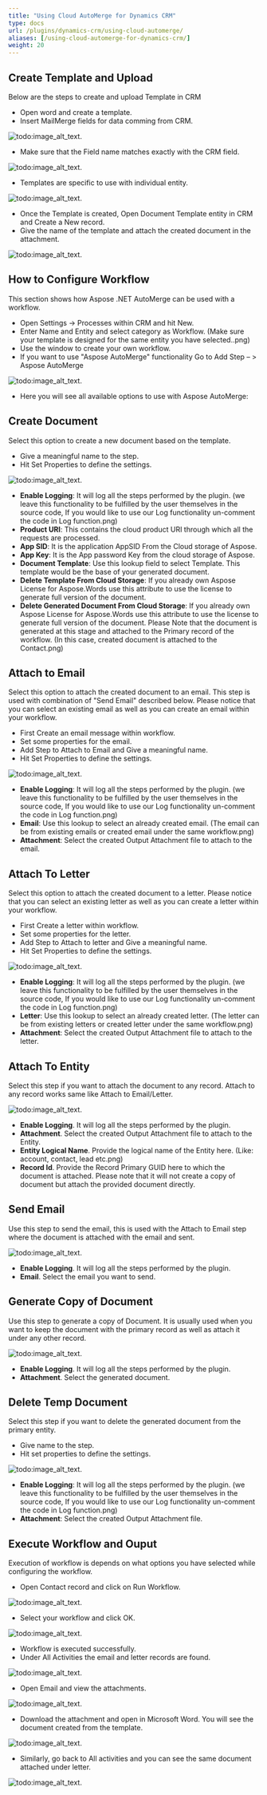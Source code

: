 ```yaml
---
title: "Using Cloud AutoMerge for Dynamics CRM"
type: docs
url: /plugins/dynamics-crm/using-cloud-automerge/
aliases: [/using-cloud-automerge-for-dynamics-crm/]
weight: 20
---
```


## Create Template and Upload

Below are the steps to create and upload Template in CRM

- Open word and create a template.
- Insert MailMerge fields for data comming from CRM.

![todo:image_alt_text](using-cloud-automerge-for-dynamics-crm_1.png).

- Make sure that the Field name matches exactly with the CRM field.

![todo:image_alt_text](using-cloud-automerge-for-dynamics-crm_2.png).

- Templates are specific to use with individual entity.

![todo:image_alt_text](using-cloud-automerge-for-dynamics-crm_3.png).

- Once the Template is created, Open Document Template entity in CRM and Create a New record.
- Give the name of the template and attach the created document in the attachment.

![todo:image_alt_text](using-cloud-automerge-for-dynamics-crm_4.png).

## How to Configure Workflow

This section shows how Aspose .NET AutoMerge can be used with a workflow.

- Open Settings -> Processes within CRM and hit New.
- Enter Name and Entity and select category as Workflow. (Make sure your template is designed for the same entity you have selected..png)
- Use the window to create your own workflow.
- If you want to use "Aspose AutoMerge" functionality Go to Add Step – > Aspose AutoMerge

![todo:image_alt_text](using-cloud-automerge-for-dynamics-crm_5.png).

- Here you will see all available options to use with Aspose AutoMerge:

## Create Document

Select this option to create a new document based on the template.

- Give a meaningful name to the step.
- Hit Set Properties to define the settings.

![todo:image_alt_text](using-cloud-automerge-for-dynamics-crm_6.png).

- **Enable Logging**: It will log all the steps performed by the plugin. (we leave this functionality to be fulfilled by the user themselves in the source code, If you would like to use our Log functionality un-comment the code in Log function.png)
- **Product URI**: This contains the cloud product URI through which all the requests are processed.
- **App SID**: It is the application AppSID From the Cloud storage of Aspose.
- **App Key**: It is the App password Key from the cloud storage of Aspose.
- **Document Template**: Use this lookup field to select Template. This template would be the base of your generated document.
- **Delete Template From Cloud Storage**: If you already own Aspose License for Aspose.Words use this attribute to use the license to generate full version of the document.
- **Delete Generated Document From Cloud Storage**: If you already own Aspose License for Aspose.Words use this attribute to use the license to generate full version of the document.
  Please Note that the document is generated at this stage and attached to the Primary record of the workflow. (In this case, created document is attached to the Contact.png)

## Attach to Email

Select this option to attach the created document to an email. This step is used with combination of "Send Email" described below. Please notice that you can select an existing email as well as you can create an email within your workflow.

- First Create an email message within workflow.
- Set some properties for the email.
- Add Step to Attach to Email and Give a meaningful name.
- Hit Set Properties to define the settings.

![todo:image_alt_text](using-cloud-automerge-for-dynamics-crm_7.png).

- **Enable Logging**: It will log all the steps performed by the plugin. (we leave this functionality to be fulfilled by the user themselves in the source code, If you would like to use our Log functionality un-comment the code in Log function.png)
- **Email**: Use this lookup to select an already created email. (The email can be from existing emails or created email under the same workflow.png)
- **Attachment**: Select the created Output Attachment file to attach to the email.

## Attach To Letter

Select this option to attach the created document to a letter. Please notice that you can select an existing letter as well as you can create a letter within your workflow.

- First Create a letter within workflow.
- Set some properties for the letter.
- Add Step to Attach to letter and Give a meaningful name.
- Hit Set Properties to define the settings.

![todo:image_alt_text](using-cloud-automerge-for-dynamics-crm_8.png).

- **Enable Logging**: It will log all the steps performed by the plugin. (we leave this functionality to be fulfilled by the user themselves in the source code, If you would like to use our Log functionality un-comment the code in Log function.png)
- **Letter**: Use this lookup to select an already created letter. (The letter can be from existing letters or created letter under the same workflow.png)
- **Attachment**: Select the created Output Attachment file to attach to the letter.

## Attach To Entity

Select this step if you want to attach the document to any record. Attach to any record works same like Attach to Email/Letter.

![todo:image_alt_text](using-cloud-automerge-for-dynamics-crm_9.png).

- **Enable Logging**. It will log all the steps performed by the plugin.
- **Attachment**. Select the created Output Attachment file to attach to the Entity.
- **Entity Logical Name**. Provide the logical name of the Entity here. (Like: account, contact, lead etc.png)
- **Record Id**. Provide the Record Primary GUID here to which the document is attached. Please note that it will not create a copy of document but attach the provided document directly.

## Send Email

Use this step to send the email, this is used with the Attach to Email step where the document is attached with the email and sent.

![todo:image_alt_text](using-cloud-automerge-for-dynamics-crm_10.png).

- **Enable Logging**. It will log all the steps performed by the plugin.
- **Email**. Select the email you want to send.

## Generate Copy of Document

Use this step to generate a copy of Document. It is usually used when you want to keep the document with the primary record as well as attach it under any other record.

![todo:image_alt_text](using-cloud-automerge-for-dynamics-crm_11.png).

- **Enable Logging**. It will log all the steps performed by the plugin.
- **Attachment**. Select the generated document.

## Delete Temp Document

Select this step if you want to delete the generated document from the primary entity.

- Give name to the step.
- Hit set properties to define the settings.

![todo:image_alt_text](using-cloud-automerge-for-dynamics-crm_12.png).

- **Enable Logging**: It will log all the steps performed by the plugin. (we leave this functionality to be fulfilled by the user themselves in the source code, If you would like to use our Log functionality un-comment the code in Log function.png)
- **Attachment**: Select the created Output Attachment file.

## Execute Workflow and Ouput

Execution of workflow is depends on what options you have selected while configuring the workflow.

- Open Contact record and click on Run Workflow.

![todo:image_alt_text](using-cloud-automerge-for-dynamics-crm_13.png).

- Select your workflow and click OK.

![todo:image_alt_text](using-cloud-automerge-for-dynamics-crm_14.png).

- Workflow is executed successfully.
- Under All Activities the email and letter records are found.

![todo:image_alt_text](using-cloud-automerge-for-dynamics-crm_15.png).

- Open Email and view the attachments.

![todo:image_alt_text](using-cloud-automerge-for-dynamics-crm_16.png).

- Download the attachment and open in Microsoft Word. You will see the document created from the template.

![todo:image_alt_text](using-cloud-automerge-for-dynamics-crm_17.png).

- Similarly, go back to All activities and you can see the same document attached under letter.

![todo:image_alt_text](using-cloud-automerge-for-dynamics-crm_18.png).
